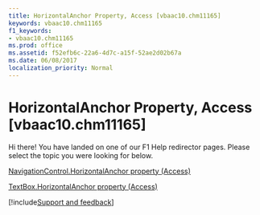 ```yaml
---
title: HorizontalAnchor Property, Access [vbaac10.chm11165]
keywords: vbaac10.chm11165
f1_keywords:
- vbaac10.chm11165
ms.prod: office
ms.assetid: f52efb6c-22a6-4d7c-a15f-52ae2d02b67a
ms.date: 06/08/2017
localization_priority: Normal
---
```



# HorizontalAnchor Property, Access [vbaac10.chm11165]

Hi there! You have landed on one of our F1 Help redirector pages. Please select the topic you were looking for below.

[NavigationControl.HorizontalAnchor property (Access)](https://msdn.microsoft.com/library/2e6142a7-1d9b-ec43-5ee2-0388f5d401f4%28Office.15%29.aspx)

[TextBox.HorizontalAnchor property (Access)](https://msdn.microsoft.com/library/85dc54b2-7a20-4667-ade9-47202f77d524%28Office.15%29.aspx)

[!include[Support and feedback](~/includes/feedback-boilerplate.md)]